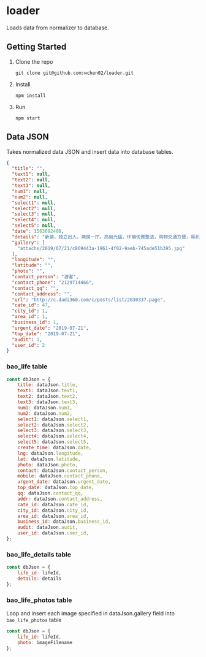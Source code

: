 # loader
Loads data from normalizer to database.

## Getting Started
1. Clone the repo

    `git clone git@github.com:wchen02/loader.git`

2. Install

    `npm install`

3. Run

    `npm start`

## Data JSON
Takes normalized data JSON and insert data into database tables.
```json
{
  "title": "",
  "text1": null,
  "text2": null,
  "text3": null,
  "num1": null,
  "num2": null,
  "select1": null,
  "select2": null,
  "select3": null,
  "select4": null,
  "select5": null,
  "date": 1563692400,
  "details": "新装，独立出入，两房一厅。亮丽光猛，环境优雅整洁，购物交通方便，易趴车。$1480。\r 法拉盛。134街 / 58AV   电话： 212-971-4466。或 短信 谢谢！",
  "gallery": [
    "attachs/2019/07/21/c869443a-1961-4f02-9aeb-745ade51b395.jpg"
  ],
  "longitude": "",
  "latitude": "",
  "photo": "",
  "contact_person": "游客",
  "contact_phone": "2129714466",
  "contact_qq": "",
  "contact_address": "",
  "url": "http://c.dadi360.com/c/posts/list/2030337.page",
  "cate_id": 47,
  "city_id": 1,
  "area_id": 1,
  "business_id": 1,
  "urgent_date": "2019-07-21",
  "top_date": "2019-07-21",
  "audit": 1,
  "user_id": 2
}
```

### bao_life table
```javascript
const dbJson = {
    title: dataJson.title,
    text1: dataJson.text1,
    text2: dataJson.text2,
    text3: dataJson.text3,
    num1: dataJson.num1,
    num2: dataJson.num2,
    select1: dataJson.select1,
    select2: dataJson.select2,
    select3: dataJson.select3,
    select4: dataJson.select4,
    select5: dataJson.select5,
    create_time: dataJson.date,
    lng: dataJson.longitude,
    lat: dataJson.latitude,
    photo: dataJson.photo,
    contact: dataJson.contact_person,
    mobile: dataJson.contact_phone,
    urgent_date: dataJson.urgent_date,
    top_date: dataJson.top_date,
    qq: dataJson.contact_qq,
    addr: dataJson.contact_address,
    cate_id: dataJson.cate_id,
    city_id: dataJson.city_id,
    area_id: dataJson.area_id,
    business_id: dataJson.business_id,
    audit: dataJson.audit,
    user_id: dataJson.user_id,
};
```

### bao_life_details table
```javascript
const dbJson = {
    life_id: lifeId,
    details: details
};
```

### bao_life_photos table
Loop and insert each image specified in dataJson.gallery field into `bao_life_photos` table

```javascript
const dbJson = {
    life_id: lifeId,
    photo: imageFilename
};
```